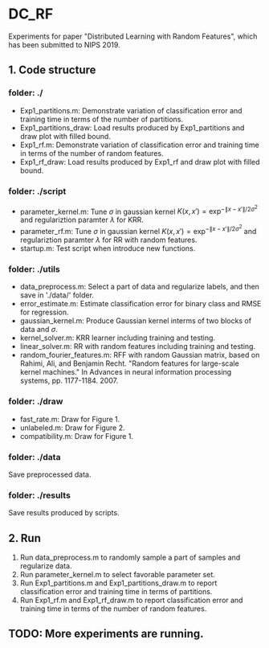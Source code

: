 # DC_RF

Experiments for paper "Distributed Learning with Random Features", which has been submitted to NIPS 2019.

## 1. Code structure
### folder: ./
- Exp1_partitions.m: Demonstrate variation of classification error and training time in terms of the number of partitions.
- Exp1_partitions_draw: Load results produced by Exp1_partitions and draw plot with filled bound.
- Exp1_rf.m: Demonstrate variation of classification error and training time in terms of the number of random features.
- Exp1_rf_draw: Load results produced by Exp1_rf and draw plot with filled bound.
### folder: ./script
- parameter_kernel.m: Tune $\sigma$ in gaussian kernel $K(x, x') = \exp^{-{\|x-x'\|}/{2\sigma^2}}$ and regulariztion paramter $\lambda$ for KRR.
- parameter_rf.m: Tune $\sigma$ in gaussian kernel $K(x, x') = \exp^{-{\|x-x'\|}/{2\sigma^2}}$ and regulariztion paramter $\lambda$ for RR with random features.
- startup.m: Test script when introduce new functions.
### folder: ./utils
- data_preprocess.m: Select a part of data and regularize labels, and then save in './data/' folder.
- error_estimate.m: Estimate classification error for binary class and RMSE for regression.
- gaussian_kernel.m: Produce Gaussian kernel interms of two blocks of data and $\sigma$.
- kernel_solver.m: KRR learner including training and testing.
- linear_solver.m: RR with random features including training and testing.
- random_fourier_features.m: RFF with random Gaussian matrix, based on
Rahimi, Ali, and Benjamin Recht. "Random features for large-scale kernel machines." In Advances in neural information processing systems, pp. 1177-1184. 2007.
### folder: ./draw
- fast_rate.m: Draw for Figure 1.
- unlabeled.m: Draw for Figure 2.
- compatibility.m: Draw for Figure 1.
### folder: ./data
Save preprocessed data.
### folder: ./results
Save results produced by scripts.

## 2. Run
1. Run data_preprocess.m to randomly sample a part of samples and regularize data.
2. Run parameter_kernel.m to select favorable parameter set.
3. Run Exp1_partitions.m and Exp1_partitions_draw.m to report classification error and training time in terms of partitions.
4. Run Exp1_rf.m and Exp1_rf_draw.m to report classification error and training time in terms of the number of random features.

## TODO: More experiments are running.